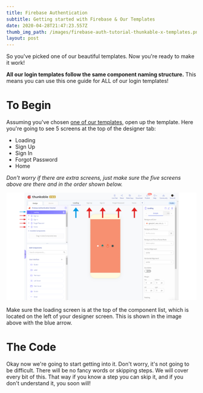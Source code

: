 ```yaml
---
title: Firebase Authentication
subtitle: Getting started with Firebase & Our Templates
date: 2020-04-28T21:47:23.557Z
thumb_img_path: /images/firebase-auth-tutorial-thunkable-x-templates.png
layout: post
---
```

So you've picked one of our beautiful templates. Now you're ready to make it work!

**All our login templates follow the same component naming structure.** This means you can use this one guide for ALL of our login templates!

# To Begin

Assuming you've chosen [one of our templates](/portfolio), open up the template. Here you're going to see 5 screens at the top of the designer tab:

* Loading
* Sign Up
* Sign In
* Forgot Password
* Home

*Don't worry if there are extra screens, just make sure the five screens above are there and in the order shown below.*

![Step 1](/images/step-1.png)

Make sure the loading screen is at the top of the component list, which is located on the left of your designer screen. This is shown in the image above with the blue arrow.

# The Code

Okay now we're going to start getting into it. Don't worry, it's not going to be difficult. There will be no fancy words or skipping steps. We will cover every bit of this. That way if you know a step you can skip it, and if you don't understand it, you soon will!